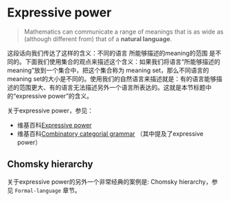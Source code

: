 # Expressive power

> Mathematics can communicate a range of meanings that is as wide as (although different from) that of a **natural language**.

这段话向我们传达了这样的含义：不同的语言 所能够描述的meaning的范围 是不同的。下面我们使用集合的观点来描述这个含义：如果我们将语言“所能够描述的meaning”放到一个集合中，把这个集合称为 meaning set，那么不同语言的meaning set的大小是不同的。使用我们的自然语言来描述就是：有的语言能够描述的范围更大、有的语言无法描述另外一个语言所表达的。这就是本节标题中的“expressive power”的含义。

关于expressive power，参见：

- 维基百科[Expressive power](https://en.wikipedia.org/wiki/Expressive_power_(computer_science))
- 维基百科[Combinatory categorial grammar](https://en.wikipedia.org/wiki/Combinatory_categorial_grammar) （其中提及了expressive power）



## Chomsky hierarchy

关于expressive power的另外一个非常经典的案例是: Chomsky hierarchy，参见 `Formal-language` 章节。